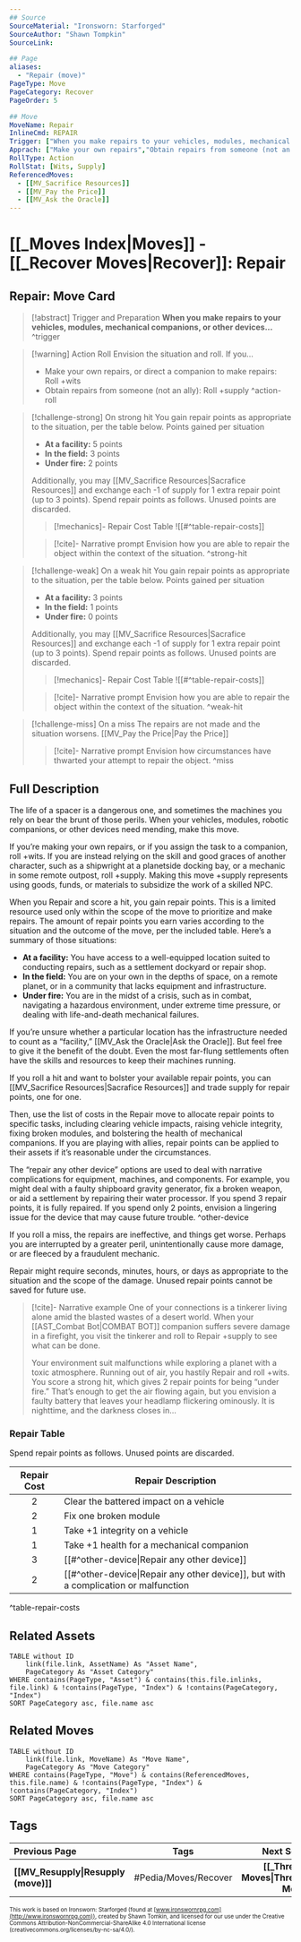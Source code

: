 ```yaml
---
## Source
SourceMaterial: "Ironsworn: Starforged"
SourceAuthor: "Shawn Tompkin"
SourceLink: 

## Page
aliases:
  - "Repair (move)"
PageType: Move
PageCategory: Recover
PageOrder: 5

## Move
MoveName: Repair
InlineCmd: REPAIR
Trigger: ["When you make repairs to your vehicles, modules, mechanical companions, or other devices"]
Apprach: ["Make your own repairs","Obtain repairs from someone (not an ally)"]
RollType: Action
RollStat: [Wits, Supply]
ReferencedMoves: 
  - [[MV_Sacrifice Resources]]
  - [[MV_Pay the Price]]
  - [[MV_Ask the Oracle]]
---
```

# [[_Moves Index|Moves]] - [[_Recover Moves|Recover]]: Repair
## Repair: Move Card
>[!abstract]  Trigger and Preparation
>**When you make repairs to your vehicles, modules, mechanical companions, or other devices...** ^trigger

> [!warning] Action Roll
> Envision the situation and roll. If you… 
>- Make your own repairs, or direct a companion to make repairs: Roll +wits
>- Obtain repairs from someone (not an ally): Roll +supply ^action-roll

> [!challenge-strong] On strong hit
> You gain repair points as appropriate to the situation, per the table below.
> Points gained per situation
>- **At a facility:** 5 points
>- **In the field:** 3 points
>- **Under fire:** 2 points
>
> Additionally, you may [[MV_Sacrifice Resources|Sacrafice Resources]] and exchange each -1 of supply for 1 extra repair point (up to 3 points).
> Spend repair points as follows. Unused points are discarded.
> > [!mechanics]- Repair Cost Table
> > ![[#^table-repair-costs]]
> 
> > [!cite]- Narrative prompt
> > Envision how you are able to repair the object within the context of the situation. ^strong-hit

> [!challenge-weak] On a weak hit
> You gain repair points as appropriate to the situation, per the table below.
> Points gained per situation
>- **At a facility:** 3 points
>- **In the field:** 1 points
>- **Under fire:** 0 points
>
> Additionally, you may [[MV_Sacrifice Resources|Sacrafice Resources]] and exchange each -1 of supply for 1 extra repair point (up to 3 points).
> Spend repair points as follows. Unused points are discarded.
> > [!mechanics]- Repair Cost Table
> > ![[#^table-repair-costs]]
> 
> > [!cite]- Narrative prompt
> > Envision how you are able to repair the object within the context of the situation. ^weak-hit

> [!challenge-miss] On a miss
> The repairs are not made and the situation worsens. [[MV_Pay the Price|Pay the Price]]
> > [!cite]- Narrative prompt
> > Envision how circumstances have thwarted your attempt to repair the object. ^miss



## Full Description
The life of a spacer is a dangerous one, and sometimes the machines you rely on bear the brunt of those perils. When your vehicles, modules, robotic companions, or other devices need mending, make this move. 

If you’re making your own repairs, or if you assign the task to a companion, roll +wits. If you are instead relying on the skill and good graces of another character, such as a shipwright at a planetside docking bay, or a mechanic in some remote outpost, roll +supply. Making this move +supply represents using goods, funds, or materials to subsidize the work of a skilled NPC. 

When you Repair and score a hit, you gain repair points. This is a limited resource used only within the scope of the move to prioritize and make repairs. The amount of repair points you earn varies according to the situation and the outcome of the move, per the included table. Here’s a summary of those situations: 
- **At a facility:** You have access to a well-equipped location suited to conducting repairs, such as a settlement dockyard or repair shop. 
- **In the field:** You are on your own in the depths of space, on a remote planet, or in a community that lacks equipment and infrastructure. 
- **Under fire:** You are in the midst of a crisis, such as in combat, navigating a hazardous environment, under extreme time pressure, or dealing with life-and-death mechanical failures. 

If you’re unsure whether a particular location has the infrastructure needed to count as a “facility,” [[MV_Ask the Oracle|Ask the Oracle]]. But feel free to give it the benefit of the doubt. Even the most far-flung settlements often have the skills and resources to keep their machines running. 

If you roll a hit and want to bolster your available repair points, you can [[MV_Sacrifice Resources|Sacrafice Resources]] and trade supply for repair points, one for one. 

Then, use the list of costs in the Repair move to allocate repair points to specific tasks, including clearing vehicle impacts, raising vehicle integrity, fixing broken modules, and bolstering the health of mechanical companions. If you are playing with allies, repair points can be applied to their assets if it’s reasonable under the circumstances. 

The “repair any other device” options are used to deal with narrative complications for equipment, machines, and components. For example, you might deal with a faulty shipboard gravity generator, fix a broken weapon, or aid a settlement by repairing their water processor. If you spend 3 repair points, it is fully repaired. If you spend only 2 points, envision a lingering issue for the device that may cause future trouble. ^other-device

If you roll a miss, the repairs are ineffective, and things get worse. Perhaps you are interrupted by a greater peril, unintentionally cause more damage, or are fleeced by a fraudulent mechanic. 

Repair might require seconds, minutes, hours, or days as appropriate to the situation and the scope of the damage. Unused repair points cannot be saved for future use.

> [!cite]- Narrative example
> One of your connections is a tinkerer living alone amid the blasted wastes of a desert world. When your [[AST_Combat Bot|COMBAT BOT]] companion suffers severe damage in a firefight, you visit the tinkerer and roll to Repair +supply to see what can be done.
> 
> Your environment suit malfunctions while exploring a planet with a toxic atmosphere. Running out of air, you hastily Repair and roll +wits. You score a strong hit, which gives 2 repair points for being “under fire.” That’s enough to get the air flowing again, but you envision a faulty battery that leaves your headlamp flickering ominously. It is nighttime, and the darkness closes in… 

### Repair Table
Spend repair points as follows. Unused points are discarded. 

| Repair Cost | Repair Description |
| :---: | --- |
| 2 | Clear the battered impact on a vehicle |
| 2 | Fix one broken module |
| 1 | Take +1 integrity on a vehicle |
| 1 | Take +1 health for a mechanical companion |
| 3 | [[#^other-device\|Repair any other device]] |
| 2 | [[#^other-device\|Repair any other device]], but with a complication or malfunction |
^table-repair-costs

## Related Assets
```dataview
TABLE without ID
	link(file.link, AssetName) As "Asset Name",
	PageCategory As "Asset Category"
WHERE contains(PageType, "Asset") & contains(this.file.inlinks, file.link) & !contains(PageType, "Index") & !contains(PageCategory, "Index")
SORT PageCategory asc, file.name asc
```

## Related Moves
```dataview
TABLE without ID
	link(file.link, MoveName) As "Move Name",
	PageCategory As "Move Category"
WHERE contains(PageType, "Move") & contains(ReferencedMoves, this.file.name) & !contains(PageType, "Index") & !contains(PageCategory, "Index")
SORT PageCategory asc, file.name asc
```

## Tags
| Previous Page | Tags | Next Section |
|:--- |:---:| ---:|
| **[[MV_Resupply\|Resupply (move)]]** | #Pedia/Moves/Recover | **[[_Threshold Moves\|Threshold Moves]]** |

<font size=-2>This work is based on Ironsworn: Starforged (found at [www.ironswornrpg.com](http://www.ironswornrpg.com)), created by Shawn Tomkin, and licensed for our use under the Creative Commons Attribution-NonCommercial-ShareAlike 4.0 International license  (creativecommons.org/licenses/by-nc-sa/4.0/).</font>